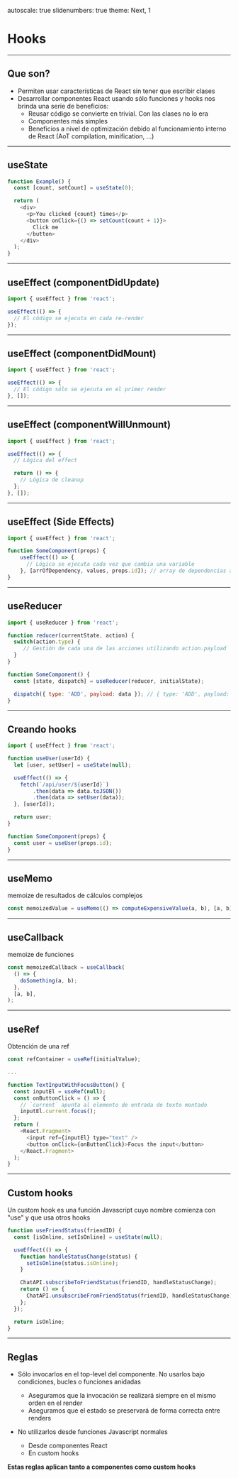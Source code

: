 autoscale: true
slidenumbers: true
theme: Next, 1

# Hooks

---

## Que son?

- Permiten usar características de React sin tener que escribir clases
- Desarrollar componentes React usando sólo funciones y hooks nos brinda una serie de beneficios:
  - Reusar código se convierte en trivial. Con las clases no lo era
  - Componentes más simples
  - Beneficios a nivel de optimización debido al funcionamiento interno de React (AoT compilation, minification, ...)

---

## useState

```javascript
function Example() {
  const [count, setCount] = useState(0);

  return (
    <div>
      <p>You clicked {count} times</p>
      <button onClick={() => setCount(count + 1)}>
        Click me
      </button>
    </div>
  );
}
```

---

## useEffect (componentDidUpdate)

```javascript
import { useEffect } from 'react';

useEffect(() => {
  // El código se ejecuta en cada re-render
});
```

---

## useEffect (componentDidMount)

```javascript
import { useEffect } from 'react';

useEffect(() => {
  // El código sólo se ejecuta en el primer render
}, []);
```

---

## useEffect (componentWillUnmount)

```javascript
import { useEffect } from 'react';

useEffect(() => {
  // Lógica del effect

  return () => {
    // Lógica de cleanup
  };
}, []);
```

---

## useEffect (Side Effects)

```javascript
import { useEffect } from 'react';

function SomeComponent(props) { 
    useEffect(() => {
      // Lógica se ejecuta cada vez que cambia una variable
    }, [arrOfDependency, values, props.id]); // array de dependencias a checkear en cada render
}
```

---

## useReducer

```javascript
import { useReducer } from 'react';

function reducer(currentState, action) {
  switch(action.type) {
     // Gestión de cada una de las acciones utilizando action.payload
  }
}

function SomeComponent() {
  const [state, dispatch] = useReducer(reducer, initialState);

  dispatch({ type: 'ADD', payload: data }); // { type: 'ADD', payload: data } se pasa al reducer como la `action`
}
```

---

## Creando hooks

```javascript
import { useEffect } from 'react';

function useUser(userId) {
  let [user, setUser] = useState(null);

  useEffect(() => {
    fetch(`/api/user/${userId}`)
        .then(data => data.toJSON())
        .then(data => setUser(data));
  }, [userId]);

  return user;
}

function SomeComponent(props) {
  const user = useUser(props.id);
}
```

---

## useMemo

memoize de resultados de cálculos complejos

```javascript
const memoizedValue = useMemo(() => computeExpensiveValue(a, b), [a, b]);
```

---

## useCallback 

memoize de funciones

```javascript
const memoizedCallback = useCallback(
  () => {
    doSomething(a, b);
  },
  [a, b],
);
```

---

## useRef

Obtención de una ref

```javascript
const refContainer = useRef(initialValue);

...

function TextInputWithFocusButton() {
  const inputEl = useRef(null);
  const onButtonClick = () => {
    // `current` apunta al elemento de entrada de texto montado
    inputEl.current.focus();
  };
  return (
    <React.Fragment>
      <input ref={inputEl} type="text" />
      <button onClick={onButtonClick}>Focus the input</button>
    </React.Fragment>
  );
}
```

---

## Custom hooks

Un custom hook es una función Javascript cuyo nombre comienza con "use" y que usa otros hooks

```javascript
function useFriendStatus(friendID) {
  const [isOnline, setIsOnline] = useState(null);

  useEffect(() => {
    function handleStatusChange(status) {
      setIsOnline(status.isOnline);
    }

    ChatAPI.subscribeToFriendStatus(friendID, handleStatusChange);
    return () => {
      ChatAPI.unsubscribeFromFriendStatus(friendID, handleStatusChange);
    };
  });

  return isOnline;
}
```

---

## Reglas

- Sólo invocarlos en el top-level del componente. No usarlos bajo condiciones, bucles o funciones anidadas
  - Aseguramos que la invocación se realizará siempre en el mismo orden en el render
  - Aseguramos que el estado se preservará de forma correcta entre renders

- No utilizarlos desde funciones Javascript normales
  - Desde componentes React
  - En custom hooks

**Estas reglas aplican tanto a componentes como custom hooks**

